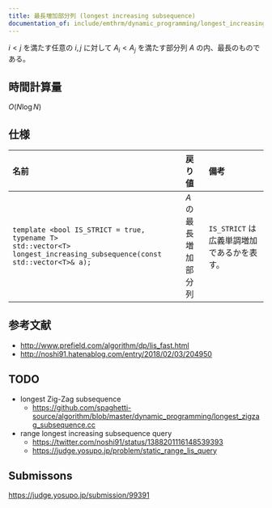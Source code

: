 ```yaml
---
title: 最長増加部分列 (longest increasing subsequence)
documentation_of: include/emthrm/dynamic_programming/longest_increasing_subsequence.hpp
---
```


$i < j$ を満たす任意の $i, j$ に対して $A_i < A_j$ を満たす部分列 $A$ の内、最長のものである。


## 時間計算量

$O(N\log{N})$


## 仕様

|名前|戻り値|備考|
|:--|:--|:--|
|`template <bool IS_STRICT = true, typename T>`<br>`std::vector<T> longest_increasing_subsequence(const std::vector<T>& a);`|$A$ の最長増加部分列|`IS_STRICT` は広義単調増加であるかを表す。|


## 参考文献

- http://www.prefield.com/algorithm/dp/lis_fast.html
- http://noshi91.hatenablog.com/entry/2018/02/03/204950


## TODO

- longest Zig-Zag subsequence
  - https://github.com/spaghetti-source/algorithm/blob/master/dynamic_programming/longest_zigzag_subsequence.cc
- range longest increasing subsequence query
  - https://twitter.com/noshi91/status/1388201116148539393
  - https://judge.yosupo.jp/problem/static_range_lis_query


## Submissons

https://judge.yosupo.jp/submission/99391
